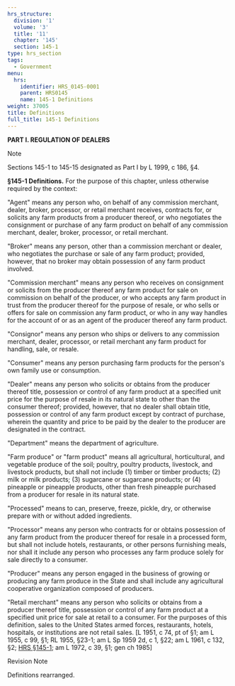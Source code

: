 ```yaml
---
hrs_structure:
  division: '1'
  volume: '3'
  title: '11'
  chapter: '145'
  section: 145-1
type: hrs_section
tags:
  - Government
menu:
  hrs:
    identifier: HRS_0145-0001
    parent: HRS0145
    name: 145-1 Definitions
weight: 37005
title: Definitions
full_title: 145-1 Definitions
---
```

**PART I. REGULATION OF DEALERS**

Note

Sections 145-1 to 145-15 designated as Part I by L 1999, c 186, §4.

**§145-1 Definitions.** For the purpose of this chapter, unless otherwise required by the context:

"Agent" means any person who, on behalf of any commission merchant, dealer, broker, processor, or retail merchant receives, contracts for, or solicits any farm products from a producer thereof, or who negotiates the consignment or purchase of any farm product on behalf of any commission merchant, dealer, broker, processor, or retail merchant.

"Broker" means any person, other than a commission merchant or dealer, who negotiates the purchase or sale of any farm product; provided, however, that no broker may obtain possession of any farm product involved.

"Commission merchant" means any person who receives on consignment or solicits from the producer thereof any farm product for sale on commission on behalf of the producer, or who accepts any farm product in trust from the producer thereof for the purpose of resale, or who sells or offers for sale on commission any farm product, or who in any way handles for the account of or as an agent of the producer thereof any farm product.

"Consignor" means any person who ships or delivers to any commission merchant, dealer, processor, or retail merchant any farm product for handling, sale, or resale.

"Consumer" means any person purchasing farm products for the person's own family use or consumption.

"Dealer" means any person who solicits or obtains from the producer thereof title, possession or control of any farm product at a specified unit price for the purpose of resale in its natural state to other than the consumer thereof; provided, however, that no dealer shall obtain title, possession or control of any farm product except by contract of purchase, wherein the quantity and price to be paid by the dealer to the producer are designated in the contract.

"Department" means the department of agriculture.

"Farm produce" or "farm product" means all agricultural, horticultural, and vegetable produce of the soil; poultry, poultry products, livestock, and livestock products, but shall not include (1) timber or timber products; (2) milk or milk products; (3) sugarcane or sugarcane products; or (4) pineapple or pineapple products, other than fresh pineapple purchased from a producer for resale in its natural state.

"Processed" means to can, preserve, freeze, pickle, dry, or otherwise prepare with or without added ingredients.

"Processor" means any person who contracts for or obtains possession of any farm product from the producer thereof for resale in a processed form, but shall not include hotels, restaurants, or other persons furnishing meals, nor shall it include any person who processes any farm produce solely for sale directly to a consumer.

"Producer" means any person engaged in the business of growing or producing any farm produce in the State and shall include any agricultural cooperative organization composed of producers.

"Retail merchant" means any person who solicits or obtains from a producer thereof title, possession or control of any farm product at a specified unit price for sale at retail to a consumer. For the purposes of this definition, sales to the United States armed forces, restaurants, hotels, hospitals, or institutions are not retail sales. [L 1951, c 74, pt of §1; am L 1955, c 99, §1; RL 1955, §23-1; am L Sp 1959 2d, c 1, §22; am L 1961, c 132, §2; [HRS §145-1](/title-11/chapter-145/section-145-1/); am L 1972, c 39, §1; gen ch 1985]

Revision Note

Definitions rearranged.